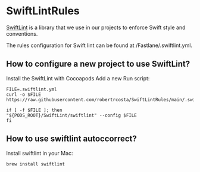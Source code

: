 # SwiftLintRules

[SwiftLint](https://github.com/realm/SwiftLint) is a library that we use in our projects to enforce Swift style and conventions.

The rules configuration for Swift lint can be found at /Fastlane/.swiftlint.yml.


## How to configure a new project to use SwiftLint?

Install the SwiftLint with Cocoapods
Add a new Run script:

```
FILE=.swiftlint.yml
curl -o $FILE https://raw.githubusercontent.com/robertrcosta/SwiftLintRules/main/.swiftlint.yml

if [ -f $FILE ]; then
"${PODS_ROOT}/SwiftLint/swiftlint" --config $FILE
fi
```

## How to use swiftlint autoccorrect? 

Install swiftlint in your Mac:
```
brew install swiftlint
```
